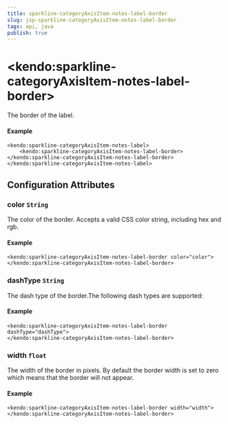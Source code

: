 ```yaml
---
title: sparkline-categoryAxisItem-notes-label-border
slug: jsp-sparkline-categoryAxisItem-notes-label-border
tags: api, java
publish: true
---
```


# \<kendo:sparkline-categoryAxisItem-notes-label-border\>

The border of the label.

#### Example
    <kendo:sparkline-categoryAxisItem-notes-label>
        <kendo:sparkline-categoryAxisItem-notes-label-border></kendo:sparkline-categoryAxisItem-notes-label-border>
    </kendo:sparkline-categoryAxisItem-notes-label>

## Configuration Attributes

### color `String`

The color of the border. Accepts a valid CSS color string, including hex and rgb.

#### Example
    <kendo:sparkline-categoryAxisItem-notes-label-border color="color">
    </kendo:sparkline-categoryAxisItem-notes-label-border>

### dashType `String`

The dash type of the border.The following dash types are supported:

#### Example
    <kendo:sparkline-categoryAxisItem-notes-label-border dashType="dashType">
    </kendo:sparkline-categoryAxisItem-notes-label-border>

### width `float`

The width of the border in pixels. By default the border width is set to zero which means that the border will not appear.

#### Example
    <kendo:sparkline-categoryAxisItem-notes-label-border width="width">
    </kendo:sparkline-categoryAxisItem-notes-label-border>

